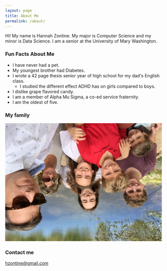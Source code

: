 ```yaml
---
layout: page
title: About Me
permalink: /about/
---
```


Hi!
My name is Hannah Zontine. My major is Computer Science and my minor is Data Science.
I am a senior at the University of Mary Washington.

### Fun Facts About Me
* I have never had a pet.
* My youngest brother had Diabetes.
* I wrote a 42 page thesis senior year of high school for my dad's English class.
  * I studied the different effect ADHD has on girls compared to boys.
* I dislike grape flavored candy.
* I am a member of Alpha Mu Sigma, a co-ed service fraternity.
* I am the oldest of five.

### My family
![alt text](https://raw.githubusercontent.com/hzontine/hzontine.github.io/master/images/familyloving.JPEG "My Family")


### Contact me

[hzontine@gmail.com](mailto:hzontine@gmail.com)
